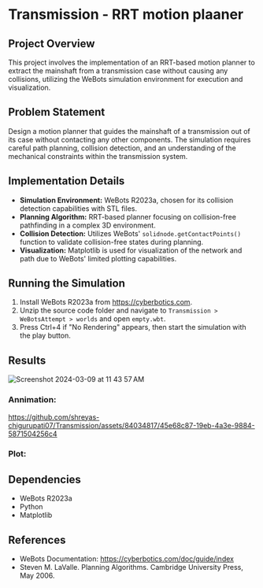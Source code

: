 # Transmission - RRT motion plaaner

## Project Overview

This project involves the implementation of an RRT-based motion planner to extract the mainshaft from a transmission case without causing any collisions, utilizing the WeBots simulation environment for execution and visualization.

## Problem Statement

Design a motion planner that guides the mainshaft of a transmission out of its case without contacting any other components. The simulation requires careful path planning, collision detection, and an understanding of the mechanical constraints within the transmission system.

## Implementation Details

- **Simulation Environment:** WeBots R2023a, chosen for its collision detection capabilities with STL files.
- **Planning Algorithm:** RRT-based planner focusing on collision-free pathfinding in a complex 3D environment.
- **Collision Detection:** Utilizes WeBots' `solidnode.getContactPoints()` function to validate collision-free states during planning.
- **Visualization:** Matplotlib is used for visualization of the network and path due to WeBots' limited plotting capabilities.

## Running the Simulation

1. Install WeBots R2023a from https://cyberbotics.com.
2. Unzip the source code folder and navigate to `Transmission > WeBotsAttempt > worlds` and open `empty.wbt`.
3. Press Ctrl+4 if "No Rendering" appears, then start the simulation with the play button.

## Results
![Screenshot 2024-03-09 at 11 43 57 AM](https://github.com/shreyas-chigurupati07/Transmission/assets/84034817/7664dca4-e1be-4821-9b49-d4812343aaec)

### Annimation:
https://github.com/shreyas-chigurupati07/Transmission/assets/84034817/45e68c87-19eb-4a3e-9884-5871504256c4

### Plot:


## Dependencies

- WeBots R2023a
- Python
- Matplotlib


## References

- WeBots Documentation: https://cyberbotics.com/doc/guide/index
- Steven M. LaValle. Planning Algorithms. Cambridge University Press, May 2006.
